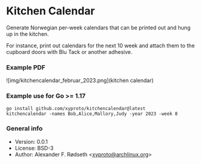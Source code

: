 # Kitchen Calendar

Generate Norwegian per-week calendars that can be printed out and hung up in the kitchen.

For instance, print out calendars for the next 10 week and attach them to the cupboard doors with Blu Tack or another adhesive.

### Example PDF

![img/kitchencalendar_februar_2023.png](kitchen calendar)

### Example use for Go >= 1.17

    go install github.com/xyproto/kitchencalendar@latest
    kitchencalendar -names Bob,Alice,Mallory,Judy -year 2023 -week 8

### General info

* Version: 0.0.1
* License: BSD-3
* Author: Alexander F. Rødseth &lt;xyproto@archlinux.org&gt;
